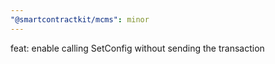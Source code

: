 ```yaml
---
"@smartcontractkit/mcms": minor
---
```


feat: enable calling SetConfig without sending the transaction

